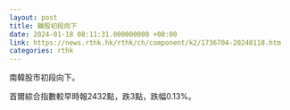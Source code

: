 ```yaml
---
layout: post
title: 韓股初段向下
date: 2024-01-18 08:11:31.000000000 +08:00
link: https://news.rthk.hk/rthk/ch/component/k2/1736704-20240118.htm
categories: rthk
---
```


南韓股市初段向下。

首爾綜合指數較早時報2432點，跌3點，跌幅0.13%。
